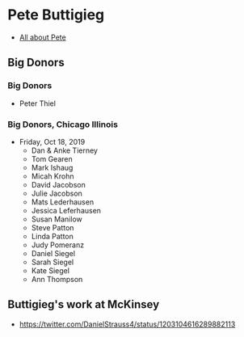 # Pete Buttigieg
  * [All about Pete](https://www.currentaffairs.org/2019/03/all-about-pete)    

## Big Donors
### Big Donors
  * Peter Thiel

### Big Donors, Chicago Illinois
  * Friday, Oct 18, 2019
    * Dan & Anke Tierney
    * Tom Gearen
    * Mark Ishaug
    * Micah Krohn
    * David Jacobson
    * Julie Jacobson
    * Mats Lederhausen
    * Jessica Leferhausen
    * Susan Manilow
    * Steve Patton
    * Linda Patton
    * Judy Pomeranz
    * Daniel Siegel
    * Sarah Siegel
    * Kate Siegel
    * Ann Thompson

## Buttigieg's work at McKinsey
  * https://twitter.com/DanielStrauss4/status/1203104616289882113
